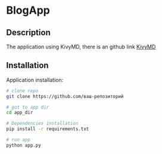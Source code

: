 # BlogApp

## Description
The application using KivyMD, there is an github link [KivyMD](https://github.com/kivymd/KivyMD)

## Installation
Application installation:
```bash
# clone repo
git clone https://github.com/ваш-репозиторий

# got to app dir
cd app_dir

# Dependencies installation
pip install -r requirements.txt

# run app
python app.py